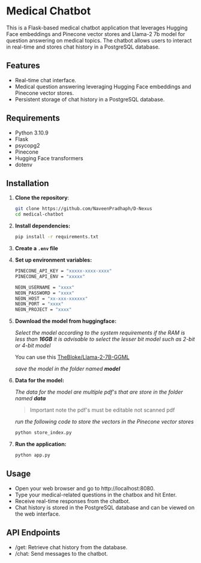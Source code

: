 # Medical Chatbot

This is a Flask-based medical chatbot application that leverages Hugging Face embeddings and Pinecone vector stores and Llama-2 7b model for question answering on medical topics. The chatbot allows users to interact in real-time and stores chat history in a PostgreSQL database.

## Features

- Real-time chat interface.
- Medical question answering leveraging Hugging Face embeddings and Pinecone vector stores.
- Persistent storage of chat history in a PostgreSQL database.

## Requirements

- Python 3.10.9
- Flask
- psycopg2
- Pinecone
- Hugging Face transformers
- dotenv

## Installation

1. **Clone the repository**:

    ```bash
    git clone https://github.com/NaveenPradhaph/D-Nexus
    cd medical-chatbot
    ```


3. **Install dependencies:**

    ```bash
    pip install -r requirements.txt
    ```
2. **Create a `.env` file**

4. **Set up environment variables:**

    ```bash
    PINECONE_API_KEY = "xxxxx-xxxx-xxxx"
    PINECONE_API_ENV = "xxxxx"

    NEON_USERNAME = "xxxx"
    NEON_PASSWORD = "xxxx"
    NEON_HOST = "xx-xxx-xxxxxx"
    NEON_PORT = "xxxx"
    NEON_PROJECT = "xxxx"
    ```

4. **Download the model from huggingface:**

    *Select the model according to the system requirements if the RAM is less than **16GB** it is advisable to select the lesser bit model such as 2-bit or 4-bit model*
    
    You can use this 
    [TheBloke/Llama-2-7B-GGML](https://huggingface.co/TheBloke/Llama-2-7B-GGML/tree/main)

    *save the model in the folder named **model***

5. **Data for the model:**

    *The data for the model are multiple pdf's that are store in the folder named **data***
    >Important note the pdf's must be editable not scanned pdf

    *run the following code to store the vectors in the Pinecone vector stores*

    ```bash
    python store_index.py
    ```

5. **Run the application:**

    ```bash
    python app.py
    ```

## Usage

- Open your web browser and go to http://localhost:8080.
- Type your medical-related questions in the chatbox and hit Enter.
- Receive real-time responses from the chatbot.
- Chat history is stored in the PostgreSQL database and can be viewed on the web interface.

## API Endpoints

- /get: Retrieve chat history from the database.
- /chat: Send messages to the chatbot.
